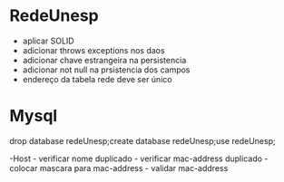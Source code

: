 # RedeUnesp

- aplicar SOLID
- adicionar throws exceptions nos daos
- adicionar chave estrangeira na persistencia
- adicionar not null na prsistencia dos campos
- endereço da tabela rede deve ser único

# Mysql
drop database redeUnesp;create database redeUnesp;use redeUnesp;

-Host
    - verificar nome duplicado
    - verificar mac-address duplicado
    - colocar mascara para mac-address
    - validar mac-address

